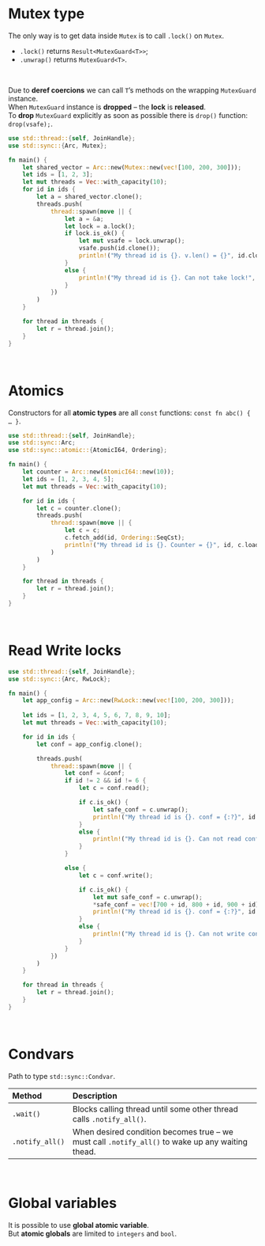 # Mutex type
The only way is to get data inside `Mutex` is to call `.lock()` on `Mutex`.<br>

- `.lock()` returns `Result<MutexGuard<T>>`;
- `.unwrap()` returns `MutexGuard<T>`.

<br>

Due to **deref coercions** we can call `T`’s methods on the wrapping `MutexGuard` instance.<br>
When `MutexGuard` instance is **dropped** – the **lock** is **released**.<br>
To **drop** `MutexGuard` explicitly as soon as possible there is `drop()` function: `drop(vsafe);`.<br>

```Rust
use std::thread::{self, JoinHandle};
use std::sync::{Arc, Mutex};

fn main() {
    let shared_vector = Arc::new(Mutex::new(vec![100, 200, 300]));
    let ids = [1, 2, 3];
    let mut threads = Vec::with_capacity(10);
    for id in ids {
        let a = shared_vector.clone();
        threads.push(
            thread::spawn(move || {
                let a = &a;
                let lock = a.lock();
                if lock.is_ok() {
                    let mut vsafe = lock.unwrap();
                    vsafe.push(id.clone());
                    println!("My thread id is {}. v.len() = {}", id.clone(), vsafe.len())
                }
                else {
                    println!("My thread id is {}. Can not take lock!", id.clone())
                }
            })
        )
    }

    for thread in threads {
        let r = thread.join();
    }
}
```

<br>

# Atomics
Constructors for all **atomic types** are all `const` functions: `const fn abc() { … }`.

```Rust
use std::thread::{self, JoinHandle};
use std::sync::Arc;
use std::sync::atomic::{AtomicI64, Ordering};

fn main() {
    let counter = Arc::new(AtomicI64::new(10));
    let ids = [1, 2, 3, 4, 5];
    let mut threads = Vec::with_capacity(10);

    for id in ids {
        let c = counter.clone();
        threads.push(
            thread::spawn(move || {
                let c = c;
                c.fetch_add(id, Ordering::SeqCst);
                println!("My thread id is {}. Counter = {}", id, c.load(Ordering::SeqCst))}
            )
        )
    }

    for thread in threads {
        let r = thread.join();
    }
}
```

<br>

# Read Write locks
```Rust 
use std::thread::{self, JoinHandle};
use std::sync::{Arc, RwLock};

fn main() {
    let app_config = Arc::new(RwLock::new(vec![100, 200, 300]));
    
    let ids = [1, 2, 3, 4, 5, 6, 7, 8, 9, 10];
    let mut threads = Vec::with_capacity(10);

    for id in ids {
        let conf = app_config.clone();

        threads.push(
            thread::spawn(move || {
                let conf = &conf;
                if id != 2 && id != 6 {
                    let c = conf.read();

                    if c.is_ok() {
                        let safe_conf = c.unwrap();
                        println!("My thread id is {}. conf = {:?}", id.clone(), safe_conf)
                    }
                    else {
                        println!("My thread id is {}. Can not read conf!", id.clone())
                    }
                }

                else {
                    let c = conf.write();

                    if c.is_ok() {
                        let mut safe_conf = c.unwrap();
                        *safe_conf = vec![700 + id, 800 + id, 900 + id];
                        println!("My thread id is {}. conf = {:?}", id.clone(), safe_conf)
                    }
                    else {
                        println!("My thread id is {}. Can not write conf!", id.clone())
                    }
                }
            })
        )
    }

    for thread in threads {
        let r = thread.join();
    }
}
```

<br>

# Condvars
Path to type `std::sync::Condvar`.<br>

|Method|Description|
|:-----|:----------|
|`.wait()`|Blocks calling thread until some other thread calls `.notify_all()`.|
|`.notify_all()`|When desired condition becomes true – we must call `.notify_all()` to wake up any waiting thead.|

<br>

# Global variables
It is possible to use **global atomic variable**.<br>
But **atomic globals** are limited to `integers` and `bool`.
